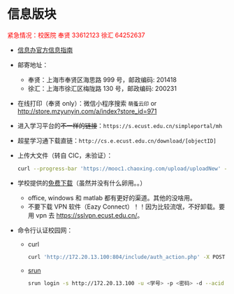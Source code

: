 # 信息版块

<text style="color:red;">紧急情况：校医院 奉贤 33612123 徐汇 64252637</text>

- [信息办官方信息指南](https://xxb.ecust.edu.cn/jbzs/list.htm)

- 邮寄地址：
  - 奉贤：上海市奉贤区海思路 999 号，邮政编码: 201418
  - 徐汇：上海市徐汇区梅陇路 130 号，邮政编码: 200231
- 在线打印（奉贤 only）：微信小程序搜索 `萌蚤云印` or <http://store.mzyunyin.com/a/index?store_id=971>
- 进入学习平台的~~不一样的链接~~：`https://s.ecust.edu.cn/simpleportal/mh`
- 超星学习通下载直链：`http://cs.e.ecust.edu.cn/download/[objectID]`
- 上传大文件（转自 CIC，未验证）：
  ```sh
  curl --progress-bar 'https://mooc1.chaoxing.com/upload/uploadNew' -H 'Content-Type: multipart/form-data' -H 'Expect: 100-continue' --form "file=@\"${file}\""
  ```
- 学校提供的[免费下载](https://xxb.ecust.edu.cn/7648/list.htm)（虽然并没有什么卵用。。）
  - office, windows 和 matlab 都有更好的渠道。其他的没啥用。
  - 不要下载 VPN 软件（Eazy Connect）！！因为比较流氓，不好卸载。要用 vpn 去 <https://sslvpn.ecust.edu.cn/>。
- 命令行认证校园网：
  - curl
    ```sh
    curl 'http://172.20.13.100:804/include/auth_action.php' -X POST --data 'action=login&username=<学号>&password={B}<Base64密码>&ac_id=18&user_ip=&nas_ip=&user_mac=&ajax=1'
    ```
  - [srun](https://github.com/zu1k/srun)
    ```sh
    srun login -s http://172.20.13.100 -u <学号> -p <密码> -d --acid 18
    ```
